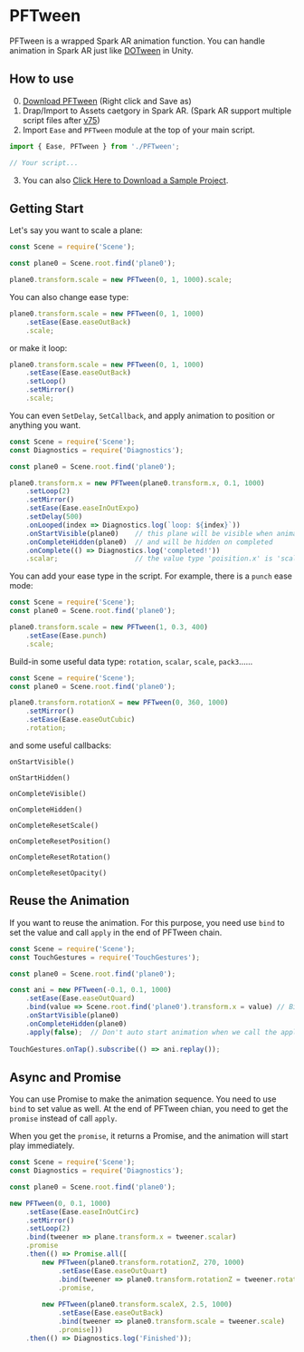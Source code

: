 # PFTween
PFTween is a wrapped Spark AR animation function. You can handle animation in Spark AR just like [DOTween](http://dotween.demigiant.com) in Unity.

## How to use

0. [Download PFTween](https://github.com/pofulu/Spark-AR-PFTools/raw/master/PFTween/PFTween.js) (Right click and Save as)
1. Drap/Import to Assets caetgory in Spark AR. (Spark AR support multiple script files after [v75](https://sparkar.facebook.com/ar-studio/learn/documentation/changelog#75))
2. Import `Ease` and `PFTween` module at the top of your main script.
```javascript
import { Ease, PFTween } from './PFTween';

// Your script...
```

3. You can also [Click Here to Download a Sample Project](https://github.com/pofulu/Spark-AR-PFTools/raw/master/PFTween/PFTween%20Sample.zip).

   

## Getting Start

Let's say you want to scale a plane:
```javascript
const Scene = require('Scene'); 

const plane0 = Scene.root.find('plane0');

plane0.transform.scale = new PFTween(0, 1, 1000).scale;
```

You can also change ease type:
```javascript
plane0.transform.scale = new PFTween(0, 1, 1000)
    .setEase(Ease.easeOutBack)
    .scale;
```

or make it loop:
```javascript
plane0.transform.scale = new PFTween(0, 1, 1000)
    .setEase(Ease.easeOutBack)
    .setLoop()
    .setMirror()
    .scale;
```


You can even `SetDelay`, `SetCallback`, and apply animation to position or anything you want.
```javascript
const Scene = require('Scene'); 
const Diagnostics = require('Diagnostics'); 

const plane0 = Scene.root.find('plane0');

plane0.transform.x = new PFTween(plane0.transform.x, 0.1, 1000)
    .setLoop(2)
    .setMirror()
    .setEase(Ease.easeInOutExpo)
    .setDelay(500)
    .onLooped(index => Diagnostics.log(`loop: ${index}`))
    .onStartVisible(plane0)    // this plane will be visible when animation start
    .onCompleteHidden(plane0)  // and will be hidden on completed
    .onComplete(() => Diagnostics.log('completed!'))
    .scalar;                   // the value type 'poisition.x' is 'scalar'
```

You can add your ease type in the script. For example, there is a `punch` ease mode:
```javascript
const Scene = require('Scene'); 
const plane0 = Scene.root.find('plane0');

plane0.transform.scale = new PFTween(1, 0.3, 400)
    .setEase(Ease.punch)
    .scale;
```

Build-in some useful data type: `rotation`, `scalar`, `scale`, `pack3`......
```javascript
const Scene = require('Scene'); 
const plane0 = Scene.root.find('plane0');

plane0.transform.rotationX = new PFTween(0, 360, 1000)
    .setMirror()
    .setEase(Ease.easeOutCubic)
    .rotation;
```

and some useful callbacks: 

`onStartVisible()`

`onStartHidden()`

`onCompleteVisible()`

`onCompleteHidden()`

`onCompleteResetScale()`

`onCompleteResetPosition()`

`onCompleteResetRotation()`

`onCompleteResetOpacity()`



## Reuse the Animation

If you want to reuse the animation. For this purpose, you need use `bind` to set the value and call `apply` in the end of PFTween chain.

```javascript
const Scene = require('Scene'); 
const TouchGestures = require('TouchGestures');

const plane0 = Scene.root.find('plane0');

const ani = new PFTween(-0.1, 0.1, 1000)
    .setEase(Ease.easeOutQuard)
    .bind(value => Scene.root.find('plane0').transform.x = value) // Bind the tween value
    .onStartVisible(plane0)
    .onCompleteHidden(plane0)
    .apply(false); 	// Don't auto start animation when we call the apply()
    
TouchGestures.onTap().subscribe(() => ani.replay());   
```



## Async and Promise

You can use Promise to make the animation sequence. You need to use `bind` to set value as well. At the end of PFTween chian, you need to get the `promise` instead of call `apply`. 

When you get the `promise`, it returns a Promise, and the animation will start play immediately. 

```js
const Scene = require('Scene'); 
const Diagnostics = require('Diagnostics');

const plane0 = Scene.root.find('plane0');

new PFTween(0, 0.1, 1000)
    .setEase(Ease.easeInOutCirc)
    .setMirror()
    .setLoop(2)
    .bind(tweener => plane.transform.x = tweener.scalar)
    .promise
    .then(() => Promise.all([
        new PFTween(plane0.transform.rotationZ, 270, 1000)
            .setEase(Ease.easeOutQuart)
            .bind(tweener => plane0.transform.rotationZ = tweener.rotation)
            .promise,
		
        new PFTween(plane0.transform.scaleX, 2.5, 1000)
            .setEase(Ease.easeOutBack)
            .bind(tweener => plane0.transform.scale = tweener.scale)
            .promise]))
    .then(() => Diagnostics.log('Finished'));
```


